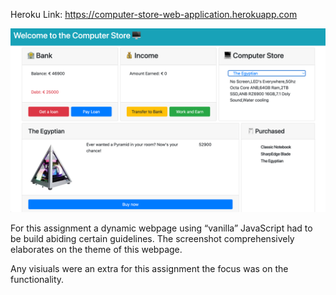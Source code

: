 Heroku Link:
https://computer-store-web-application.herokuapp.com

![img.png](Computer_Store_screenshot.png)

For this assignment a dynamic webpage using “vanilla” JavaScript had to be build abiding certain guidelines.
The screenshot comprehensively elaborates on the theme of this webpage.

Any visiuals were an extra for this assignment the focus was on the functionality.

